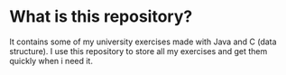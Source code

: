 # What is this repository?
It contains some of my university exercises made with Java and C (data structure).
I use this repository to store all my exercises and get them quickly when i need it.

